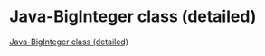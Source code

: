 # Java-BigInteger class (detailed)
[Java-BigInteger class (detailed)](https://aiwithcloud.com/2022/09/15/java_biginteger_class_detailed/)